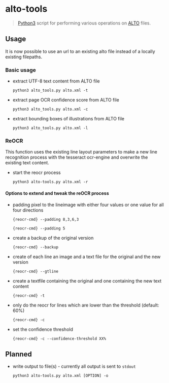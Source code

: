# alto-tools

> [Python3](https://www.python.org/) script for performing various operations on [ALTO](http://www.loc.gov/standards/alto/) files.

## Usage
It is now possible to use an url to an existing alto file instead of a locally existing filepaths.

### Basic usage
* extract UTF-8 text content from ALTO file

  `python3 alto_tools.py alto.xml -t`

* extract page OCR confidence score from ALTO file

  `python3 alto_tools.py alto.xml -c`

* extract bounding boxes of illustrations from ALTO file

  `python3 alto_tools.py alto.xml -l`

### ReOCR
  This function uses the existing line layout parameters to make a new line recognition process with the
  tesseract ocr-engine and overwrite the existing text content.

  * start the reocr process

    `python3 alto-tools.py alto.xml -r`

####  Options to extend and tweak the reOCR process
  * padding pixel to the lineimage with either four values or one value for all four
    directions

    `{reocr-cmd} --padding 8,3,6,3`

    `{reocr-cmd} --padding 5`
  * create a backup of the original version

    `{reocr-cmd} --backup`
  * create of each line an image and a text file for the original and the new version

      `{reocr-cmd} --gtline`
  * create a textfile containing the original and one containing the new text content

    `{reocr-cmd} -t`
  * only do the reocr for lines which are lower than the threshold (default: 60%)

    `{reocr-cmd} -c`
  * set the confidence threshold

    `{reocr-cmd} -c --confidence-threshold XX%`

## Planned

* write output to file(s) - currently all output is sent to `stdout`

  `python3 alto-tools.py alto.xml [OPTION] -o`
